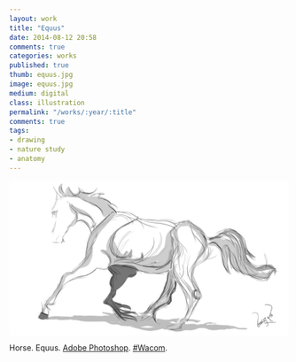 ```yaml
---
layout: work
title: "Equus"
date: 2014-08-12 20:58
comments: true
categories: works
published: true
thumb: equus.jpg
image: equus.jpg
medium: digital
class: illustration
permalink: "/works/:year/:title"
comments: true
tags:
- drawing
- nature study
- anatomy
---
```

<img src="/images/works/equus.jpg" align="middle"/>

Horse. Equus. [Adobe Photoshop](https://www.facebook.com/Photoshop). [#Wacom](https://www.facebook.com/hashtag/wacom).